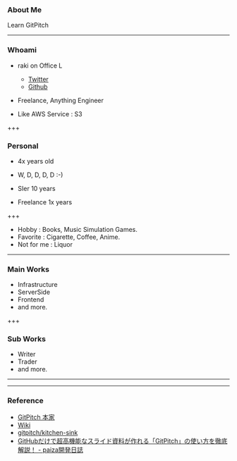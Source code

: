 ### About Me

Learn GitPitch

---

### Whoami

* raki on Office L

    * [Twitter](https://twitter.com/raki)
    * [Github](https://github.com/officel)

* Freelance, Anything Engineer

* Like AWS Service : S3

+++

### Personal

* 4x years old
* W, D, D, D, D  :-)

* SIer 10 years
* Freelance 1x years

+++

* Hobby : Books, Music Simulation Games.
* Favorite : Cigarette, Coffee, Anime.
* Not for me : Liquor

---

### Main Works

* Infrastructure
* ServerSide
* Frontend
* and more.

+++

### Sub Works

* Writer
* Trader
* and more.

---

---

### Reference

* [GitPitch 本家](https://gitpitch.com/)
* [Wiki](https://github.com/gitpitch/gitpitch/wiki)
* [gitpitch/kitchen-sink](https://gitpitch.com/gitpitch/kitchen-sink)
* [GitHubだけで超高機能なスライド資料が作れる「GitPitch」の使い方を徹底解説！ - paiza開発日誌](http://paiza.hatenablog.com/entry/2017/06/22/GitHub%E3%81%A0%E3%81%91%E3%81%A7%E8%B6%85%E9%AB%98%E6%A9%9F%E8%83%BD%E3%81%AA%E3%82%B9%E3%83%A9%E3%82%A4%E3%83%89%E8%B3%87%E6%96%99%E3%81%8C%E4%BD%9C%E3%82%8C%E3%82%8B%E3%80%8CGitPitch%E3%80%8D%E3%81%AE)

